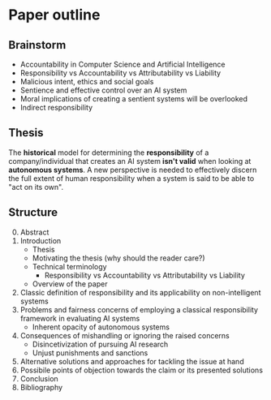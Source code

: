 # Paper outline

## Brainstorm

- Accountability in Computer Science and Artificial Intelligence
- Responsibility vs Accountability vs Attributability vs Liability
- Malicious intent, ethics and social goals
- Sentience and effective control over an AI system
- Moral implications of creating a sentient systems will be overlooked
- Indirect responsibility

## Thesis

The **historical** model for determining the **responsibility** of a company/individual that creates an AI system **isn't valid** when looking at **autonomous systems**.
A new perspective is needed to effectively discern the full extent of human responsibility when a system is said to be able to "act on its own".

## Structure

0. Abstract
1. Introduction
    - Thesis
    - Motivating the thesis (why should the reader care?)
    - Technical terminology
        - Responsibility vs Accountability vs Attributability vs Liability
    - Overview of the paper
2. Classic definition of responsibility and its applicability on non-intelligent systems
3. Problems and fairness concerns of employing a classical responsibility framework in evaluating AI systems
    - Inherent opacity of autonomous systems
4. Consequences of mishandling or ignoring the raised concerns
    - Disincetivization of pursuing AI research
    - Unjust punishments and sanctions
5. Alternative solutions and approaches for tackling the issue at hand
6. Possibile points of objection towards the claim or its presented solutions
7. Conclusion
8. Bibliography